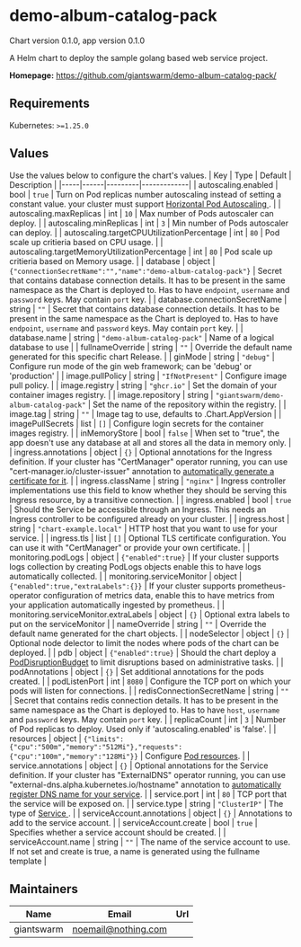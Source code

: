 # demo-album-catalog-pack

Chart version 0.1.0, app version 0.1.0

A Helm chart to deploy the sample golang based web service project.

**Homepage:** <https://github.com/giantswarm/demo-album-catalog-pack/>

## Requirements

Kubernetes: `>=1.25.0`

## Values

Use the values below to configure the chart's values.
| Key | Type | Default | Description |
|-----|------|---------|-------------|
| autoscaling.enabled | bool | `true` | Turn on Pod replicas number autoscaling instead of setting a constant value. your cluster must support [ Horizontal Pod Autoscaling ](https://kubernetes.io/docs/tasks/run-application/horizontal-pod-autoscale/). |
| autoscaling.maxReplicas | int | `10` | Max number of Pods autoscaler can deploy. |
| autoscaling.minReplicas | int | `3` | Min number of Pods autoscaler can deploy. |
| autoscaling.targetCPUUtilizationPercentage | int | `80` | Pod scale up critieria based on CPU usage. |
| autoscaling.targetMemoryUtilizationPercentage | int | `80` | Pod scale up critieria based on Memory usage. |
| database | object | `{"connectionSecretName":"","name":"demo-album-catalog-pack"}` | Secret that contains database connection details. It has to be present in the same namespace as the Chart is deployed to. Has to have `endpoint`, `username` and `password` keys. May contain `port` key. |
| database.connectionSecretName | string | `""` | Secret that contains database connection details. It has to be present in the same namespace as the Chart is deployed to. Has to have `endpoint`, `username` and `password` keys. May contain `port` key. |
| database.name | string | `"demo-album-catalog-pack"` | Name of a logical database to use |
| fullnameOverride | string | `""` | Override the default name generated for this specific chart Release. |
| ginMode | string | `"debug"` | Configure run mode of the gin web framework; can be 'debug' or 'production' |
| image.pullPolicy | string | `"IfNotPresent"` | Configure image pull policy. |
| image.registry | string | `"ghcr.io"` | Set the domain of your container images registry. |
| image.repository | string | `"giantswarm/demo-album-catalog-pack"` | Set the name of the repository within the registry. |
| image.tag | string | `""` | Image tag to use, defaults to .Chart.AppVersion |
| imagePullSecrets | list | `[]` | Configure login secrets for the container images registry. |
| inMemoryStore | bool | `false` | When set to "true", the app doesn't use any database at all and stores all the data in memory only. |
| ingress.annotations | object | `{}` | Optional annotations for the Ingress definition. If your cluster has "CertManager" operator running, you can use "cert-manager.io/cluster-issuer" annotation to [automatically generate a certificate for it](https://cert-manager.io/docs/usage/). |
| ingress.className | string | `"nginx"` | Ingress controller implementations use this field to know whether they should be serving this Ingress resource, by a transitive connection. |
| ingress.enabled | bool | `true` | Should the Service be accessible through an Ingress. This needs an Ingress controller to be configured already on your cluster. |
| ingress.host | string | `"chart-example.local"` | HTTP host that you want to use for your service. |
| ingress.tls | list | `[]` | Optional TLS certificate configuration. You can use it with "CertManager" or provide your own certificate. |
| monitoring.podLogs | object | `{"enabled":true}` | If your cluster supports logs collection by creating PodLogs objects enable this to have logs automatically collected. |
| monitoring.serviceMonitor | object | `{"enabled":true,"extraLabels":{}}` | If your cluster supports prometheus-operator configuration of metrics data, enable this to have metrics from your application automatically ingested by prometheus. |
| monitoring.serviceMonitor.extraLabels | object | `{}` | Optional extra labels to put on the serviceMonitor |
| nameOverride | string | `""` | Override the default name generated for the chart objects. |
| nodeSelector | object | `{}` | Optional node delector to limit the nodes where pods of the chart can be deployed. |
| pdb | object | `{"enabled":true}` | Should the chart deploy a [PodDisruptionBudget](https://kubernetes.io/docs/tasks/run-application/configure-pdb/) to limit disruptions based on administrative tasks. |
| podAnnotations | object | `{}` | Set additional annotations for the pods created. |
| podListenPort | int | `8080` | Configure the TCP port on which your pods will listen for connections. |
| redisConnectionSecretName | string | `""` | Secret that contains redis connection details. It has to be present in the same namespace as the Chart is deployed to. Has to have `host`, `username` and `password` keys. May contain `port` key. |
| replicaCount | int | `3` | Number of Pod replicas to deploy. Used only if 'autoscaling.enabled' is 'false'. |
| resources | object | `{"limits":{"cpu":"500m","memory":"512Mi"},"requests":{"cpu":"100m","memory":"128Mi"}}` | Configure [Pod resources](https://kubernetes.io/docs/concepts/configuration/manage-resources-containers/). |
| service.annotations | object | `{}` | Optional annotations for the Service definition. If your cluster has "ExternalDNS" operator running, you can use "external-dns.alpha.kubernetes.io/hostname" annotation to [automatically register DNS name for your service](https://github.com/kubernetes-sigs/external-dns). |
| service.port | int | `80` | TCP port that the service will be exposed on. |
| service.type | string | `"ClusterIP"` | The type of [ Service ](https://kubernetes.io/docs/concepts/services-networking/service/#publishing-services-service-types). |
| serviceAccount.annotations | object | `{}` | Annotations to add to the service account. |
| serviceAccount.create | bool | `true` | Specifies whether a service account should be created. |
| serviceAccount.name | string | `""` | The name of the service account to use. If not set and create is true, a name is generated using the fullname template |

## Maintainers

| Name | Email | Url |
| ---- | ------ | --- |
| giantswarm | <noemail@nothing.com> |  |

